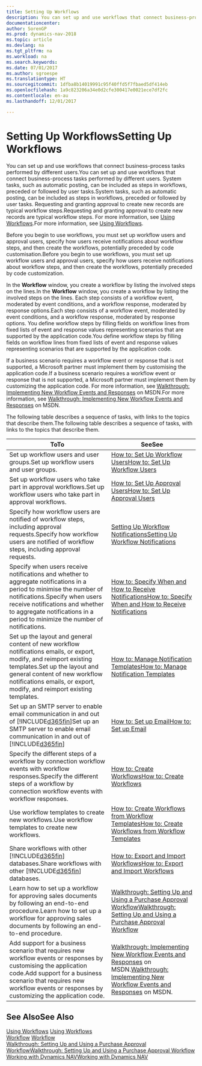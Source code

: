 ```yaml
---
title: Setting Up Workflows
description: You can set up and use workflows that connect business-process tasks performed by different users. System tasks, such as automatic posting, can be included as steps in workflows, preceded or followed by user tasks. Requesting and granting approval to create new records are typical workflow steps.
documentationcenter: 
author: SorenGP
ms.prod: dynamics-nav-2018
ms.topic: article
ms.devlang: na
ms.tgt_pltfrm: na
ms.workload: na
ms.search.keywords: 
ms.date: 07/01/2017
ms.author: sgroespe
ms.translationtype: HT
ms.sourcegitcommit: 1dfba8b14019991c95f40ffd5f7fbaed5df414eb
ms.openlocfilehash: 1a9c823206a34e0d2cfe300417e0021ece7df2fc
ms.contentlocale: en-au
ms.lasthandoff: 12/01/2017

---
```

# <a name="setting-up-workflows"></a><span data-ttu-id="f6531-105">Setting Up Workflows</span><span class="sxs-lookup"><span data-stu-id="f6531-105">Setting Up Workflows</span></span>
<span data-ttu-id="f6531-106">You can set up and use workflows that connect business-process tasks performed by different users.</span><span class="sxs-lookup"><span data-stu-id="f6531-106">You can set up and use workflows that connect business-process tasks performed by different users.</span></span> <span data-ttu-id="f6531-107">System tasks, such as automatic posting, can be included as steps in workflows, preceded or followed by user tasks.</span><span class="sxs-lookup"><span data-stu-id="f6531-107">System tasks, such as automatic posting, can be included as steps in workflows, preceded or followed by user tasks.</span></span> <span data-ttu-id="f6531-108">Requesting and granting approval to create new records are typical workflow steps.</span><span class="sxs-lookup"><span data-stu-id="f6531-108">Requesting and granting approval to create new records are typical workflow steps.</span></span> <span data-ttu-id="f6531-109">For more information, see [Using Workflows](across-use-workflows.md).</span><span class="sxs-lookup"><span data-stu-id="f6531-109">For more information, see [Using Workflows](across-use-workflows.md).</span></span>  

 <span data-ttu-id="f6531-110">Before you begin to use workflows, you must set up workflow users and approval users, specify how users receive notifications about workflow steps, and then create the workflows, potentially preceded by code customisation.</span><span class="sxs-lookup"><span data-stu-id="f6531-110">Before you begin to use workflows, you must set up workflow users and approval users, specify how users receive notifications about workflow steps, and then create the workflows, potentially preceded by code customization.</span></span>  

 <span data-ttu-id="f6531-111">In the **Workflow** window, you create a workflow by listing the involved steps on the lines.</span><span class="sxs-lookup"><span data-stu-id="f6531-111">In the **Workflow** window, you create a workflow by listing the involved steps on the lines.</span></span> <span data-ttu-id="f6531-112">Each step consists of a workflow event, moderated by event conditions, and a workflow response, moderated by response options.</span><span class="sxs-lookup"><span data-stu-id="f6531-112">Each step consists of a workflow event, moderated by event conditions, and a workflow response, moderated by response options.</span></span> <span data-ttu-id="f6531-113">You define workflow steps by filling fields on workflow lines from fixed lists of event and response values representing scenarios that are supported by the application code.</span><span class="sxs-lookup"><span data-stu-id="f6531-113">You define workflow steps by filling fields on workflow lines from fixed lists of event and response values representing scenarios that are supported by the application code.</span></span>  

 <span data-ttu-id="f6531-114">If a business scenario requires a workflow event or response that is not supported, a Microsoft partner must implement them by customising the application code.</span><span class="sxs-lookup"><span data-stu-id="f6531-114">If a business scenario requires a workflow event or response that is not supported, a Microsoft partner must implement them by customizing the application code.</span></span> <span data-ttu-id="f6531-115">For more information, see [Walkthrough: Implementing New Workflow Events and Responses](https://msdn.microsoft.com/en-us/library/mt574349.aspx) on MSDN.</span><span class="sxs-lookup"><span data-stu-id="f6531-115">For more information, see [Walkthrough: Implementing New Workflow Events and Responses](https://msdn.microsoft.com/en-us/library/mt574349.aspx) on MSDN.</span></span>

 <span data-ttu-id="f6531-116">The following table describes a sequence of tasks, with links to the topics that describe them.</span><span class="sxs-lookup"><span data-stu-id="f6531-116">The following table describes a sequence of tasks, with links to the topics that describe them.</span></span>  

|<span data-ttu-id="f6531-117">**To**</span><span class="sxs-lookup"><span data-stu-id="f6531-117">**To**</span></span>|<span data-ttu-id="f6531-118">**See**</span><span class="sxs-lookup"><span data-stu-id="f6531-118">**See**</span></span>|  
|------------|-------------|  
|<span data-ttu-id="f6531-119">Set up workflow users and user groups.</span><span class="sxs-lookup"><span data-stu-id="f6531-119">Set up workflow users and user groups.</span></span>|[<span data-ttu-id="f6531-120">How to: Set Up Workflow Users</span><span class="sxs-lookup"><span data-stu-id="f6531-120">How to: Set Up Workflow Users</span></span>](across-how-to-set-up-workflow-users.md)|  
|<span data-ttu-id="f6531-121">Set up workflow users who take part in approval workflows.</span><span class="sxs-lookup"><span data-stu-id="f6531-121">Set up workflow users who take part in approval workflows.</span></span>|[<span data-ttu-id="f6531-122">How to: Set Up Approval Users</span><span class="sxs-lookup"><span data-stu-id="f6531-122">How to: Set Up Approval Users</span></span>](across-how-to-set-up-approval-users.md)|  
|<span data-ttu-id="f6531-123">Specify how workflow users are notified of workflow steps, including approval requests.</span><span class="sxs-lookup"><span data-stu-id="f6531-123">Specify how workflow users are notified of workflow steps, including approval requests.</span></span>|[<span data-ttu-id="f6531-124">Setting Up Workflow Notifications</span><span class="sxs-lookup"><span data-stu-id="f6531-124">Setting Up Workflow Notifications</span></span>](across-setting-up-workflow-notifications.md)|  
|<span data-ttu-id="f6531-125">Specify when users receive notifications and whether to aggregate notifications in a period to minimise the number of notifications.</span><span class="sxs-lookup"><span data-stu-id="f6531-125">Specify when users receive notifications and whether to aggregate notifications in a period to minimize the number of notifications.</span></span>|[<span data-ttu-id="f6531-126">How to: Specify When and How to Receive Notifications</span><span class="sxs-lookup"><span data-stu-id="f6531-126">How to: Specify When and How to Receive Notifications</span></span>](across-how-to-specify-when-and-how-to-receive-notifications.md)|  
|<span data-ttu-id="f6531-127">Set up the layout and general content of new workflow notifications emails, or export, modify, and reimport existing templates.</span><span class="sxs-lookup"><span data-stu-id="f6531-127">Set up the layout and general content of new workflow notifications emails, or export, modify, and reimport existing templates.</span></span>|[<span data-ttu-id="f6531-128">How to: Manage Notification Templates</span><span class="sxs-lookup"><span data-stu-id="f6531-128">How to: Manage Notification Templates</span></span>](across-how-to-manage-notification-templates.md)|  
|<span data-ttu-id="f6531-129">Set up an SMTP server to enable email communication in and out of [!INCLUDE[d365fin](includes/d365fin_md.md)]</span><span class="sxs-lookup"><span data-stu-id="f6531-129">Set up an SMTP server to enable email communication in and out of [!INCLUDE[d365fin](includes/d365fin_md.md)]</span></span>|[<span data-ttu-id="f6531-130">How to: Set up Email</span><span class="sxs-lookup"><span data-stu-id="f6531-130">How to: Set up Email</span></span>](madeira-how-setup-email.md)|
|<span data-ttu-id="f6531-131">Specify the different steps of a workflow by connection workflow events with workflow responses.</span><span class="sxs-lookup"><span data-stu-id="f6531-131">Specify the different steps of a workflow by connection workflow events with workflow responses.</span></span>|[<span data-ttu-id="f6531-132">How to: Create Workflows</span><span class="sxs-lookup"><span data-stu-id="f6531-132">How to: Create Workflows</span></span>](across-how-to-create-workflows.md)|  
|<span data-ttu-id="f6531-133">Use workflow templates to create new workflows.</span><span class="sxs-lookup"><span data-stu-id="f6531-133">Use workflow templates to create new workflows.</span></span>|[<span data-ttu-id="f6531-134">How to: Create Workflows from Workflow Templates</span><span class="sxs-lookup"><span data-stu-id="f6531-134">How to: Create Workflows from Workflow Templates</span></span>](across-how-to-create-workflows-from-workflow-templates.md)|  
|<span data-ttu-id="f6531-135">Share workflows with other [!INCLUDE[d365fin](includes/d365fin_md.md)] databases.</span><span class="sxs-lookup"><span data-stu-id="f6531-135">Share workflows with other [!INCLUDE[d365fin](includes/d365fin_md.md)] databases.</span></span>|[<span data-ttu-id="f6531-136">How to: Export and Import Workflows</span><span class="sxs-lookup"><span data-stu-id="f6531-136">How to: Export and Import Workflows</span></span>](across-how-to-export-and-import-workflows.md)|  
|<span data-ttu-id="f6531-137">Learn how to set up a workflow for approving sales documents by following an end-to-end procedure.</span><span class="sxs-lookup"><span data-stu-id="f6531-137">Learn how to set up a workflow for approving sales documents by following an end-to-end procedure.</span></span>|[<span data-ttu-id="f6531-138">Walkthrough: Setting Up and Using a Purchase Approval Workflow</span><span class="sxs-lookup"><span data-stu-id="f6531-138">Walkthrough: Setting Up and Using a Purchase Approval Workflow</span></span>](walkthrough-setting-up-and-using-a-purchase-approval-workflow.md)|  
|<span data-ttu-id="f6531-139">Add support for a business scenario that requires new workflow events or responses by customising the application code.</span><span class="sxs-lookup"><span data-stu-id="f6531-139">Add support for a business scenario that requires new workflow events or responses by customizing the application code.</span></span>|<span data-ttu-id="f6531-140">[Walkthrough: Implementing New Workflow Events and Responses](https://msdn.microsoft.com/en-us/library/mt574349.aspx) on MSDN.</span><span class="sxs-lookup"><span data-stu-id="f6531-140">[Walkthrough: Implementing New Workflow Events and Responses](https://msdn.microsoft.com/en-us/library/mt574349.aspx) on MSDN.</span></span>|  

## <a name="see-also"></a><span data-ttu-id="f6531-141">See Also</span><span class="sxs-lookup"><span data-stu-id="f6531-141">See Also</span></span>  
 <span data-ttu-id="f6531-142">[Using Workflows](across-use-workflows.md) </span><span class="sxs-lookup"><span data-stu-id="f6531-142">[Using Workflows](across-use-workflows.md) </span></span>  
 <span data-ttu-id="f6531-143">[Workflow](across-workflow.md) </span><span class="sxs-lookup"><span data-stu-id="f6531-143">[Workflow](across-workflow.md) </span></span>  
 [<span data-ttu-id="f6531-144">Walkthrough: Setting Up and Using a Purchase Approval Workflow</span><span class="sxs-lookup"><span data-stu-id="f6531-144">Walkthrough: Setting Up and Using a Purchase Approval Workflow</span></span>](walkthrough-setting-up-and-using-a-purchase-approval-workflow.md)  
 [<span data-ttu-id="f6531-145">Working with Dynamics NAV</span><span class="sxs-lookup"><span data-stu-id="f6531-145">Working with Dynamics NAV</span></span>](ui-work-product.md)


